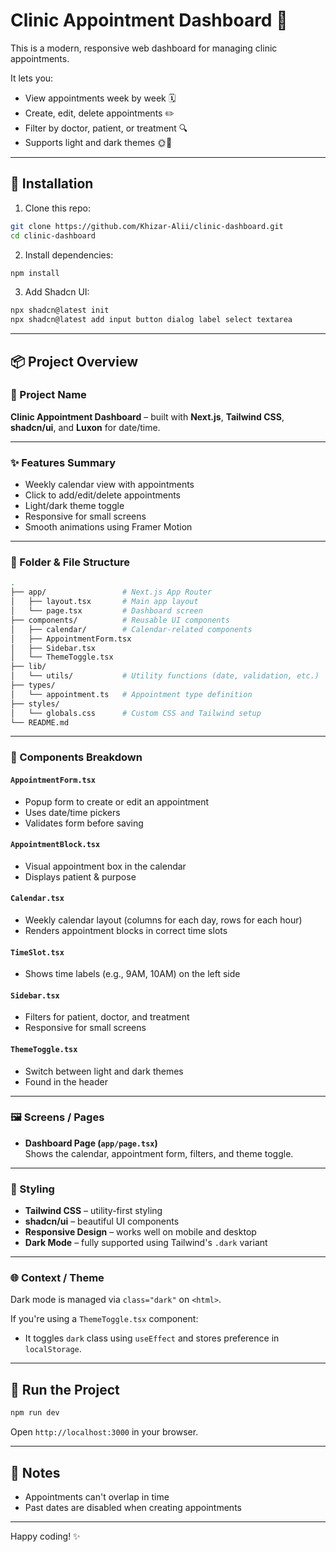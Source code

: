 # Clinic Appointment Dashboard 🏥

This is a modern, responsive web dashboard for managing clinic appointments.

It lets you:

- View appointments week by week 🗓️
- Create, edit, delete appointments ✏️
- Filter by doctor, patient, or treatment 🔍
- Supports light and dark themes 🌞🌙

---

## 🔧 Installation

1. Clone this repo:

```bash
git clone https://github.com/Khizar-Alii/clinic-dashboard.git
cd clinic-dashboard
```

2. Install dependencies:

```bash
npm install
```

3. Add Shadcn UI:

```bash
npx shadcn@latest init
npx shadcn@latest add input button dialog label select textarea
```

---

## 📦 Project Overview

### 📛 Project Name

**Clinic Appointment Dashboard** – built with **Next.js**, **Tailwind CSS**, **shadcn/ui**, and **Luxon** for date/time.

---

### ✨ Features Summary

- Weekly calendar view with appointments
- Click to add/edit/delete appointments
- Light/dark theme toggle
- Responsive for small screens
- Smooth animations using Framer Motion

---

### 📂 Folder & File Structure

```bash
.
├── app/                 # Next.js App Router
│   ├── layout.tsx       # Main app layout
│   └── page.tsx         # Dashboard screen
├── components/          # Reusable UI components
│   ├── calendar/        # Calendar-related components
│   ├── AppointmentForm.tsx
│   ├── Sidebar.tsx
│   └── ThemeToggle.tsx
├── lib/
│   └── utils/           # Utility functions (date, validation, etc.)
├── types/
│   └── appointment.ts   # Appointment type definition
├── styles/
│   └── globals.css      # Custom CSS and Tailwind setup
└── README.md
```

---

### 🧩 Components Breakdown

#### `AppointmentForm.tsx`

- Popup form to create or edit an appointment
- Uses date/time pickers
- Validates form before saving

#### `AppointmentBlock.tsx`

- Visual appointment box in the calendar
- Displays patient & purpose

#### `Calendar.tsx`

- Weekly calendar layout (columns for each day, rows for each hour)
- Renders appointment blocks in correct time slots

#### `TimeSlot.tsx`

- Shows time labels (e.g., 9AM, 10AM) on the left side

#### `Sidebar.tsx`

- Filters for patient, doctor, and treatment
- Responsive for small screens

#### `ThemeToggle.tsx`

- Switch between light and dark themes
- Found in the header

---

### 🖼️ Screens / Pages

- **Dashboard Page (`app/page.tsx`)**  
  Shows the calendar, appointment form, filters, and theme toggle.

---

### 🎨 Styling

- **Tailwind CSS** – utility-first styling
- **shadcn/ui** – beautiful UI components
- **Responsive Design** – works well on mobile and desktop
- **Dark Mode** – fully supported using Tailwind's `.dark` variant

---

### 🌐 Context / Theme

Dark mode is managed via `class="dark"` on `<html>`.

If you're using a `ThemeToggle.tsx` component:

- It toggles `dark` class using `useEffect` and stores preference in `localStorage`.

---

## 🚀 Run the Project

```bash
npm run dev
```

Open `http://localhost:3000` in your browser.

---

## 📌 Notes

- Appointments can't overlap in time
- Past dates are disabled when creating appointments

---

Happy coding! ✨
